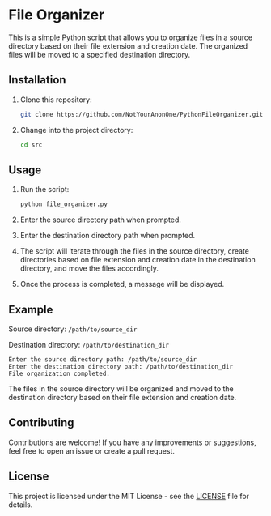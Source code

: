 # File Organizer

This is a simple Python script that allows you to organize files in a source directory based on their file extension and creation date. The organized files will be moved to a specified destination directory.

## Installation

1. Clone this repository:

   ```bash
   git clone https://github.com/NotYourAnonOne/PythonFileOrganizer.git
   ```

2. Change into the project directory:

   ```bash
   cd src
   ```

## Usage

1. Run the script:

   ```bash
   python file_organizer.py
   ```

2. Enter the source directory path when prompted.

3. Enter the destination directory path when prompted.

4. The script will iterate through the files in the source directory, create directories based on file extension and creation date in the destination directory, and move the files accordingly.

5. Once the process is completed, a message will be displayed.

## Example

Source directory: `/path/to/source_dir`

Destination directory: `/path/to/destination_dir`

```
Enter the source directory path: /path/to/source_dir
Enter the destination directory path: /path/to/destination_dir
File organization completed.
```

The files in the source directory will be organized and moved to the destination directory based on their file extension and creation date.

## Contributing

Contributions are welcome! If you have any improvements or suggestions, feel free to open an issue or create a pull request.

## License

This project is licensed under the MIT License - see the [LICENSE](LICENSE) file for details.

